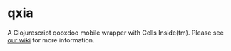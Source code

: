 # qxia
A Clojurescript qooxdoo mobile wrapper with Cells Inside(tm). Please see [our wiki](https://github.com/kennytilton/qxia/wiki) for more information.
